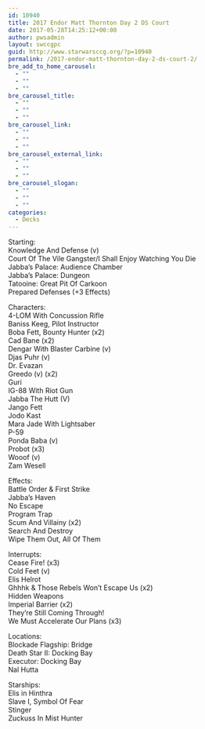 ```yaml
---
id: 10940
title: 2017 Endor Matt Thornton Day 2 DS Court
date: 2017-05-28T14:25:12+00:00
author: pwsadmin
layout: swccgpc
guid: http://www.starwarsccg.org/?p=10940
permalink: /2017-endor-matt-thornton-day-2-ds-court-2/
bre_add_to_home_carousel:
  - ""
  - ""
  - ""
bre_carousel_title:
  - ""
  - ""
  - ""
bre_carousel_link:
  - ""
  - ""
  - ""
bre_carousel_external_link:
  - ""
  - ""
  - ""
bre_carousel_slogan:
  - ""
  - ""
  - ""
categories:
  - Decks
---
```

Starting:  
Knowledge And Defense (v)  
Court Of The Vile Gangster/I Shall Enjoy Watching You Die  
Jabba’s Palace: Audience Chamber  
Jabba’s Palace: Dungeon  
Tatooine: Great Pit Of Carkoon  
Prepared Defenses (+3 Effects)

Characters:  
4-LOM With Concussion Rifle  
Baniss Keeg, Pilot Instructor  
Boba Fett, Bounty Hunter (x2)  
Cad Bane (x2)  
Dengar With Blaster Carbine (v)  
Djas Puhr (v)  
Dr. Evazan  
Greedo (v) (x2)  
Guri  
IG-88 With Riot Gun  
Jabba The Hutt (V)  
Jango Fett  
Jodo Kast  
Mara Jade With Lightsaber  
P-59  
Ponda Baba (v)  
Probot (x3)  
Wooof (v)  
Zam Wesell

Effects:  
Battle Order & First Strike  
Jabba’s Haven  
No Escape  
Program Trap  
Scum And Villainy (x2)  
Search And Destroy  
Wipe Them Out, All Of Them

Interrupts:  
Cease Fire! (x3)  
Cold Feet (v)  
Elis Helrot  
Ghhhk & Those Rebels Won’t Escape Us (x2)  
Hidden Weapons  
Imperial Barrier (x2)  
They&#8217;re Still Coming Through!  
We Must Accelerate Our Plans (x3)

Locations:  
Blockade Flagship: Bridge  
Death Star II: Docking Bay  
Executor: Docking Bay  
Nal Hutta

Starships:  
Elis in Hinthra  
Slave I, Symbol Of Fear  
Stinger  
Zuckuss In Mist Hunter
